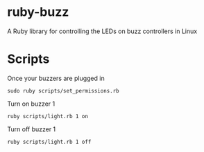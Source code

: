 ruby-buzz
==========

A Ruby library for controlling the LEDs on buzz controllers in Linux


Scripts
=======

Once your buzzers are plugged in

`sudo ruby scripts/set_permissions.rb`

Turn on buzzer 1

`ruby scripts/light.rb 1 on`

Turn off buzzer 1

`ruby scripts/light.rb 1 off`

